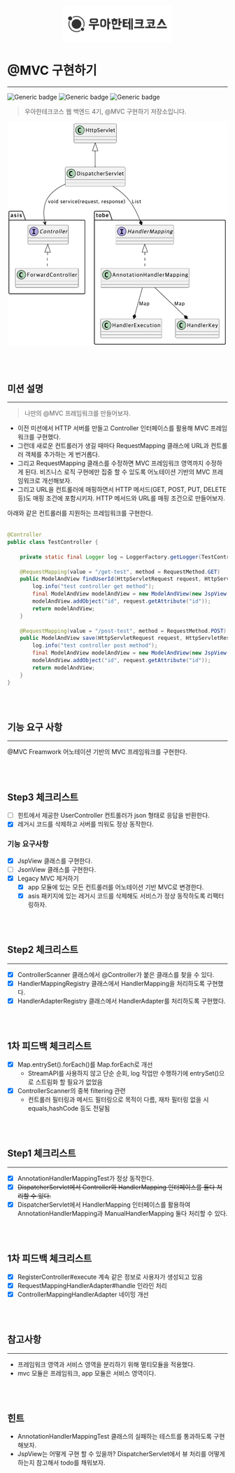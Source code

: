 <p align="center">
    <img src="./woowacourse.png" alt="우아한테크코스" width="250px">
</p>

# @MVC 구현하기

---

![Generic badge](https://img.shields.io/badge/Level4-mvc-green.svg)
![Generic badge](https://img.shields.io/badge/test-57_passed-blue.svg)
![Generic badge](https://img.shields.io/badge/version-2.0.0-brightgreen.svg)

> 우아한테크코스 웹 백엔드 4기, @MVC 구현하기 저장소입니다.

<img src="./diagram.png" alt="java-lotto-operation" width="768px">

<br><br>

## 미션 설명

---

> 나만의 @MVC 프레임워크를 만들어보자.

- 이전 미션에서 HTTP 서버를 만들고 Controller 인터페이스를 활용해 MVC 프레임워크를 구현했다.
- 그런데 새로운 컨트롤러가 생길 때마다 RequestMapping 클래스에 URL과 컨트롤러 객체를 추가하는 게 번거롭다.
- 그리고 RequestMapping 클래스를 수정하면 MVC 프레임워크 영역까지 수정하게 된다.
  비즈니스 로직 구현에만 집중 할 수 있도록 어노테이션 기반의 MVC 프레임워크로 개선해보자.
- 그리고 URL을 컨트롤러에 매핑하면서 HTTP 메서드(GET, POST, PUT, DELETE 등)도 매핑 조건에 포함시키자.
  HTTP 메서드와 URL를 매핑 조건으로 만들어보자.

아래와 같은 컨트롤러를 지원하는 프레임워크를 구현한다.

```java

@Controller
public class TestController {

    private static final Logger log = LoggerFactory.getLogger(TestController.class);

    @RequestMapping(value = "/get-test", method = RequestMethod.GET)
    public ModelAndView findUserId(HttpServletRequest request, HttpServletResponse response) {
        log.info("test controller get method");
        final ModelAndView modelAndView = new ModelAndView(new JspView("/get-test.jsp"));
        modelAndView.addObject("id", request.getAttribute("id"));
        return modelAndView;
    }

    @RequestMapping(value = "/post-test", method = RequestMethod.POST)
    public ModelAndView save(HttpServletRequest request, HttpServletResponse response) {
        log.info("test controller post method");
        final ModelAndView modelAndView = new ModelAndView(new JspView("/post-test.jsp"));
        modelAndView.addObject("id", request.getAttribute("id"));
        return modelAndView;
    }
}
```

<br><br>

## 기능 요구 사항

---

@MVC Freamwork
어노테이션 기반의 MVC 프레임워크를 구현한다.

<br><br>

## Step3 체크리스트

- [ ] 힌트에서 제공한 UserController 컨트롤러가 json 형태로 응답을 반환한다.
- [x] 레거시 코드를 삭제하고 서버를 띄워도 정상 동작한다.

### 기능 요구사항

- [x] JspView 클래스를 구현한다.
- [ ] JsonView 클래스를 구현한다.
- [x] Legacy MVC 제거하기
    - [x] app 모듈에 있는 모든 컨트롤러를 어노테이션 기반 MVC로 변경한다.
    - [x] asis 패키지에 있는 레거시 코드를 삭제해도 서비스가 정상 동작하도록 리팩터링하자.

<br><br>

## Step2 체크리스트

---

- [x] ControllerScanner 클래스에서 @Controller가 붙은 클래스를 찾을 수 있다.
- [x] HandlerMappingRegistry 클래스에서 HandlerMapping을 처리하도록 구현했다.
- [x] HandlerAdapterRegistry 클래스에서 HandlerAdapter를 처리하도록 구현했다.

<br><br>

## 1차 피드백 체크리스트

- [x] Map.entrySet().forEach()를 Map.forEach로 개선
    - StreamAPI를 사용하지 않고 단순 순회, log 작업만 수행하기에 entrySet()으로 스트림화 할 필요가 없었음
- [x] ControllerScanner의 중복 filtering 관련
    - 컨트롤러 필터링과 메서드 필터링으로 목적이 다름, 재차 필터링 없을 시 equals,hashCode 등도 전달됨

<br><br>

## Step1 체크리스트

---

- [x] AnnotationHandlerMappingTest가 정상 동작한다.
- [x] ~~DispatcherServlet에서 Controller와 HandlerMapping 인터페이스를 둘다 처리할 수 있다.~~
- [x] DispatcherServlet에서 HandlerMapping 인터페이스를 활용하여<br>AnnotationHandlerMapping과 ManualHandlerMapping 둘다 처리할 수 있다.

<br><br>

## 1차 피드백 체크리스트

- [x] RegisterController#execute 계속 같은 정보로 사용자가 생성되고 있음
- [x] RequestMappingHandlerAdapter#handle 인라인 처리
- [x] ControllerMappingHandlerAdapter 네이밍 개선

<br><br>

## 참고사항

---

- 프레임워크 영역과 서비스 영역을 분리하기 위해 멀티모듈을 적용했다.
- mvc 모듈은 프레임워크, app 모듈은 서비스 영역이다.

<br><br>

## 힌트

- AnnotationHandlerMappingTest 클래스의 실패하는 테스트를 통과하도록 구현해보자.
- JspView는 어떻게 구현 할 수 있을까? DispatcherServlet에서 뷰 처리를 어떻게 하는지 참고해서 todo를 채워보자.

<br><br>
